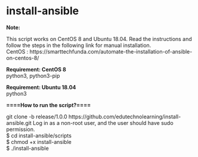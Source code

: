 # install-ansible

<b> 
  Note:
  </b>
<p>  
This script works on CentOS 8 and Ubuntu 18.04.
Read the instructions and follow the steps in the following link for manual installation.<br />
CentOS : https://smarttechfunda.com/automate-the-installation-of-ansible-on-centos-8/  
  </p>
  
<b> Requirement: CentOS 8 </b></br>
python3, python3-pip

<b> Requirement: Ubuntu 18.04 </b></br>
python3

<b> ====How to run the script?==== </b>
<p>
git clone -b release/1.0.0 https://github.com/edutechnolearning/install-ansible.git
Log in as a non-root user, and the user should have sudo permission.<br />
$ cd install-ansible/scripts <br />  
$ chmod +x install-ansible <br /> 
$ ./install-ansible
</p>
